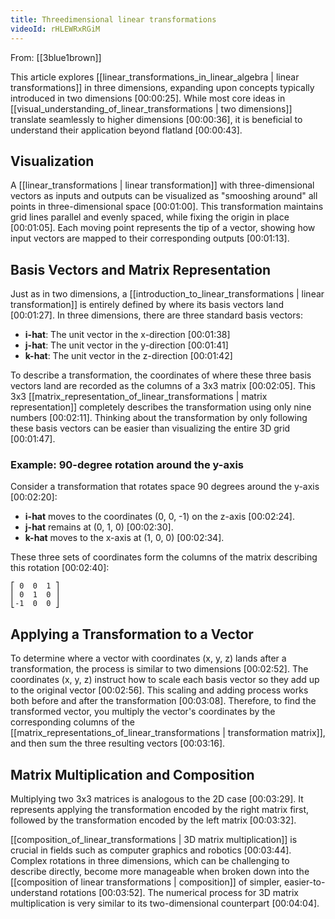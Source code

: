 ```yaml
---
title: Threedimensional linear transformations
videoId: rHLEWRxRGiM
---
```


From: [[3blue1brown]] <br/> 

This article explores [[linear_transformations_in_linear_algebra | linear transformations]] in three dimensions, expanding upon concepts typically introduced in two dimensions <a class="yt-timestamp" data-t="00:00:25">[00:00:25]</a>. While most core ideas in [[visual_understanding_of_linear_transformations | two dimensions]] translate seamlessly to higher dimensions <a class="yt-timestamp" data-t="00:00:36">[00:00:36]</a>, it is beneficial to understand their application beyond flatland <a class="yt-timestamp" data-t="00:00:43">[00:00:43]</a>.

## Visualization

A [[linear_transformations | linear transformation]] with three-dimensional vectors as inputs and outputs can be visualized as "smooshing around" all points in three-dimensional space <a class="yt-timestamp" data-t="00:01:00">[00:01:00]</a>. This transformation maintains grid lines parallel and evenly spaced, while fixing the origin in place <a class="yt-timestamp" data-t="00:01:05">[00:01:05]</a>. Each moving point represents the tip of a vector, showing how input vectors are mapped to their corresponding outputs <a class="yt-timestamp" data-t="00:01:13">[00:01:13]</a>.

## Basis Vectors and Matrix Representation

Just as in two dimensions, a [[introduction_to_linear_transformations | linear transformation]] is entirely defined by where its basis vectors land <a class="yt-timestamp" data-t="00:01:27">[00:01:27]</a>. In three dimensions, there are three standard basis vectors:
*   **i-hat**: The unit vector in the x-direction <a class="yt-timestamp" data-t="00:01:38">[00:01:38]</a>
*   **j-hat**: The unit vector in the y-direction <a class="yt-timestamp" data-t="00:01:41">[00:01:41]</a>
*   **k-hat**: The unit vector in the z-direction <a class="yt-timestamp" data-t="00:01:42">[00:01:42]</a>

To describe a transformation, the coordinates of where these three basis vectors land are recorded as the columns of a 3x3 matrix <a class="yt-timestamp" data-t="00:02:05">[00:02:05]</a>. This 3x3 [[matrix_representation_of_linear_transformations | matrix representation]] completely describes the transformation using only nine numbers <a class="yt-timestamp" data-t="00:02:11">[00:02:11]</a>. Thinking about the transformation by only following these basis vectors can be easier than visualizing the entire 3D grid <a class="yt-timestamp" data-t="00:01:47">[00:01:47]</a>.

### Example: 90-degree rotation around the y-axis

Consider a transformation that rotates space 90 degrees around the y-axis <a class="yt-timestamp" data-t="00:02:20">[00:02:20]</a>:
*   **i-hat** moves to the coordinates (0, 0, -1) on the z-axis <a class="yt-timestamp" data-t="00:02:24">[00:02:24]</a>.
*   **j-hat** remains at (0, 1, 0) <a class="yt-timestamp" data-t="00:02:30">[00:02:30]</a>.
*   **k-hat** moves to the x-axis at (1, 0, 0) <a class="yt-timestamp" data-t="00:02:34">[00:02:34]</a>.

These three sets of coordinates form the columns of the matrix describing this rotation <a class="yt-timestamp" data-t="00:02:40">[00:02:40]</a>:

```
⎡ 0  0  1 ⎤
⎢ 0  1  0 ⎥
⎣-1  0  0 ⎦
```

## Applying a Transformation to a Vector

To determine where a vector with coordinates (x, y, z) lands after a transformation, the process is similar to two dimensions <a class="yt-timestamp" data-t="00:02:52">[00:02:52]</a>. The coordinates (x, y, z) instruct how to scale each basis vector so they add up to the original vector <a class="yt-timestamp" data-t="00:02:56">[00:02:56]</a>. This scaling and adding process works both before and after the transformation <a class="yt-timestamp" data-t="00:03:08">[00:03:08]</a>.
Therefore, to find the transformed vector, you multiply the vector's coordinates by the corresponding columns of the [[matrix_representations_of_linear_transformations | transformation matrix]], and then sum the three resulting vectors <a class="yt-timestamp" data-t="00:03:16">[00:03:16]</a>.

## Matrix Multiplication and Composition

Multiplying two 3x3 matrices is analogous to the 2D case <a class="yt-timestamp" data-t="00:03:29">[00:03:29]</a>. It represents applying the transformation encoded by the right matrix first, followed by the transformation encoded by the left matrix <a class="yt-timestamp" data-t="00:03:32">[00:03:32]</a>.

[[composition_of_linear_transformations | 3D matrix multiplication]] is crucial in fields such as computer graphics and robotics <a class="yt-timestamp" data-t="00:03:44">[00:03:44]</a>. Complex rotations in three dimensions, which can be challenging to describe directly, become more manageable when broken down into the [[composition of linear transformations | composition]] of simpler, easier-to-understand rotations <a class="yt-timestamp" data-t="00:03:52">[00:03:52]</a>. The numerical process for 3D matrix multiplication is very similar to its two-dimensional counterpart <a class="yt-timestamp" data-t="00:04:04">[00:04:04]</a>.